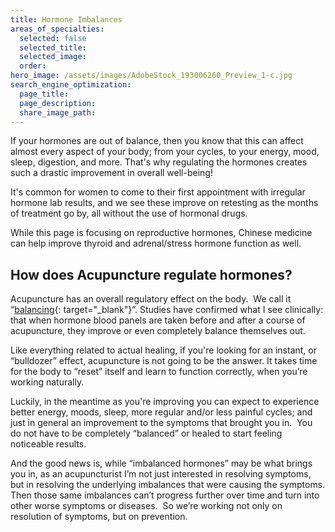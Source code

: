 ```yaml
---
title: Hormone Imbalances
areas_of_specialties:
  selected: false
  selected_title:
  selected_image:
  order:
hero_image: /assets/images/AdobeStock_193006260_Preview_1-c.jpg
search_engine_optimization:
  page_title:
  page_description:
  share_image_path:
---
```


If your hormones are out of balance, then you know that this can affect almost every aspect of your body; from your cycles, to your energy, mood, sleep, digestion, and more. That's why regulating the hormones creates such a drastic improvement in overall well-being!

It's common for women to come to their first appointment with irregular hormone lab results, and we see these improve on retesting as the months of treatment go by, all without the use of hormonal drugs.

While this page is focusing on reproductive hormones, Chinese medicine can help improve thyroid and adrenal/stress hormone function as well.

## How does Acupuncture regulate hormones?

Acupuncture has an overall regulatory effect on the body.  We call it “[balancing](/2018/06/30/what-does-balance-actually-mean-in-the-acupuncture-clinic/){: target="_blank"}”. Studies have confirmed what I see clinically: that when hormone blood panels are taken before and after a course of acupuncture, they improve or even completely balance themselves out.

Like everything related to actual healing, if you're looking for an instant, or “bulldozer” effect, acupuncture is not going to be the answer. It takes time for the body to “reset” itself and learn to function correctly, when you’re working naturally.  

Luckily, in the meantime as you're improving you can expect to experience better energy, moods, sleep, more regular and/or less painful cycles; and just in general an improvement to the symptoms that brought you in.  You do not have to be completely “balanced” or healed to start feeling noticeable results.

And the good news is, while “imbalanced hormones” may be what brings you in, as an acupuncturist I’m not just interested in resolving symptoms, but in resolving the underlying imbalances that were causing the symptoms. Then those same imbalances can’t progress further over time and turn into other worse symptoms or diseases.  So we’re working not only on resolution of symptoms, but on prevention.